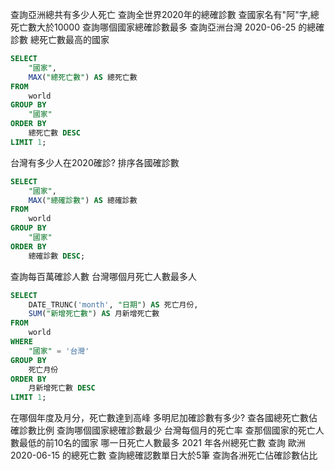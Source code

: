 查詢亞洲總共有多少人死亡
查詢全世界2020年的總確診數
查國家名有"阿"字,總死亡數大於10000
查詢哪個國家總確診數最多
查詢亞洲台灣 2020-06-25 的總確診數
總死亡數最高的國家
```sql
SELECT
    "國家",
    MAX("總死亡數") AS 總死亡數
FROM
    world
GROUP BY
    "國家"
ORDER BY
    總死亡數 DESC
LIMIT 1;
```


台灣有多少人在2020確診?
排序各國確診數
```sql
SELECT
    "國家",
    MAX("總確診數") AS 總確診數
FROM
    world
GROUP BY
    "國家"
ORDER BY
    總確診數 DESC;
```
查詢每百萬確診人數
台灣哪個月死亡人數最多人

```sql
SELECT
    DATE_TRUNC('month', "日期") AS 死亡月份,
    SUM("新增死亡數") AS 月新增死亡數
FROM
    world
WHERE
    "國家" = '台灣'
GROUP BY
    死亡月份
ORDER BY
    月新增死亡數 DESC
LIMIT 1;
```

在哪個年度及月分，死亡數達到高峰
多明尼加確診數有多少?
查各國總死亡數佔確診數比例
查詢哪個國家總確診數最少
台灣每個月的死亡率
查那個國家的死亡人數最低的前10名的國家
哪一日死亡人數最多
2021 年各州總死亡數
查詢 歐洲 2020-06-15 的總死亡數
查詢總確認數單日大於5筆
查詢各洲死亡佔確診數佔比
